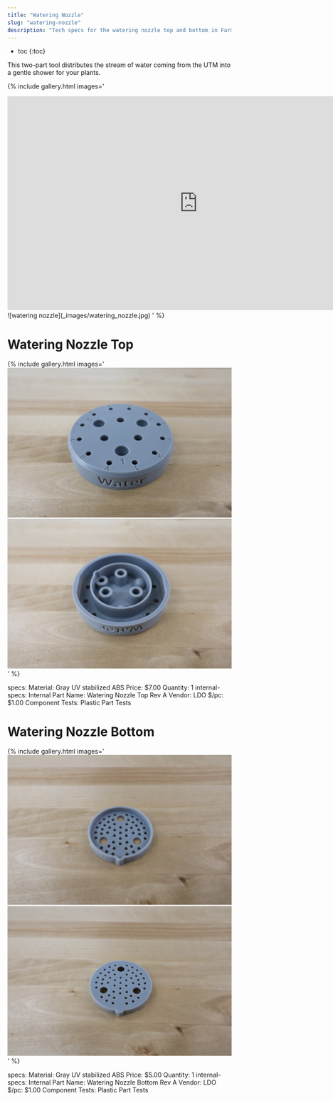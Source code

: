 ```yaml
---
title: "Watering Nozzle"
slug: "watering-nozzle"
description: "Tech specs for the watering nozzle top and bottom in FarmBot Genesis. Visit [our shop](http://shop.farm.bot) to purchase parts."
---
```


* toc
{:toc}


This two-part tool distributes the stream of water coming from the UTM into a gentle shower for your plants.

{% include gallery.html images='
<iframe width="854" height="480" src="https://www.youtube.com/embed/xh7imhENpLQ" frameborder="0" allow="accelerometer; autoplay; clipboard-write; encrypted-media; gyroscope; picture-in-picture" allowfullscreen></iframe>
![watering nozzle](_images/watering_nozzle.jpg)
' %}

# Watering Nozzle Top

{% include gallery.html images='
![watering nozzle top](_images/watering_nozzle_top.jpg)
![watering nozzle top inside](_images/watering_nozzle_top_inside.jpg)
' %}

specs:
  Material: Gray UV stabilized ABS
  Price: $7.00
  Quantity: 1
internal-specs:
  Internal Part Name: Watering Nozzle Top Rev A
  Vendor: LDO
  $/pc: $1.00
  Component Tests: Plastic Part Tests

# Watering Nozzle Bottom

{% include gallery.html images='
![watering nozzle bottom](_images/watering_nozzle_bottom_1.jpg)
![watering nozzle bottom](_images/watering_nozzle_bottom_2.jpg)
' %}

specs:
  Material: Gray UV stabilized ABS
  Price: $5.00
  Quantity: 1
internal-specs:
  Internal Part Name: Watering Nozzle Bottom Rev A
  Vendor: LDO
  $/pc: $1.00
  Component Tests: Plastic Part Tests